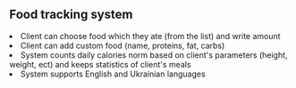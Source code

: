 ## Food tracking system
<li>Client can choose food which they ate (from the list) and write amount</li>
<li>Client can add custom food (name, proteins, fat, carbs)</li>
<li>System counts daily calories norm based on client's parameters (height, weight, ect)
and keeps statistics of client's meals</li>
<li>System supports English and Ukrainian languages</li>